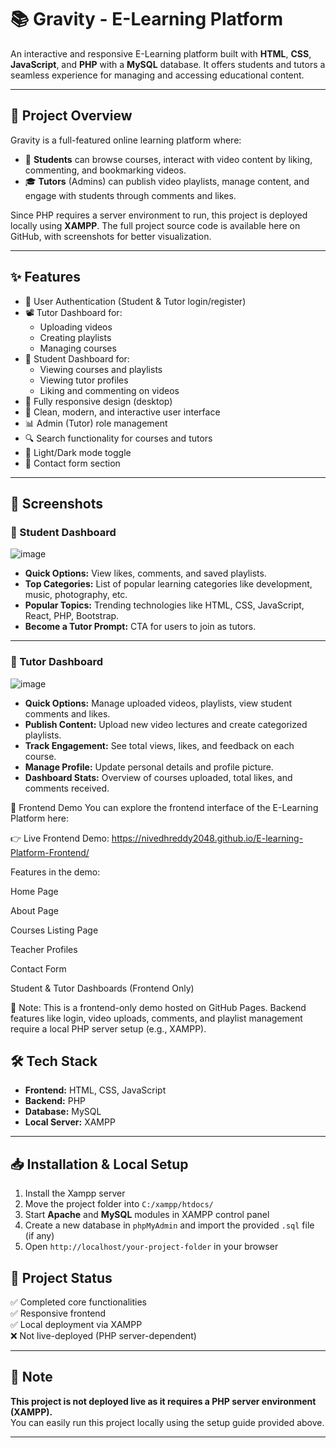 # 📚 Gravity - E-Learning Platform  

An interactive and responsive E-Learning platform built with **HTML**, **CSS**, **JavaScript**, and **PHP** with a **MySQL** database. It offers students and tutors a seamless experience for managing and accessing educational content.

---

## 📌 Project Overview  

Gravity is a full-featured online learning platform where:
- 📖 **Students** can browse courses, interact with video content by liking, commenting, and bookmarking videos.
- 🎓 **Tutors** (Admins) can publish video playlists, manage content, and engage with students through comments and likes.

Since PHP requires a server environment to run, this project is deployed locally using **XAMPP**. The full project source code is available here on GitHub, with screenshots for better visualization.

---

## ✨ Features  

- 🔐 User Authentication (Student & Tutor login/register)
- 📽️ Tutor Dashboard for:
  - Uploading videos
  - Creating playlists
  - Managing courses
- 📄 Student Dashboard for:
  - Viewing courses and playlists
  - Viewing tutor profiles
  - Liking and commenting on videos
- 📱 Fully responsive design (desktop)
- 🎨 Clean, modern, and interactive user interface
- 📊 Admin (Tutor) role management  
- 🔍 Search functionality for courses and tutors  
- 🌙 Light/Dark mode toggle  
- 📧 Contact form section 

---

## 📸 Screenshots  

### 📌 Student Dashboard  

![image](https://github.com/user-attachments/assets/a75cf854-c8ca-409e-aff4-d863cb77ba28)

- **Quick Options:** View likes, comments, and saved playlists.  
- **Top Categories:** List of popular learning categories like development, music, photography, etc.  
- **Popular Topics:** Trending technologies like HTML, CSS, JavaScript, React, PHP, Bootstrap.  
- **Become a Tutor Prompt:** CTA for users to join as tutors.

---
### 📌 Tutor Dashboard  

![image](https://github.com/user-attachments/assets/ee3cad1e-c9aa-4592-92d2-ec241b7bfeb1)


- **Quick Options:** Manage uploaded videos, playlists, view student comments and likes.
- **Publish Content:** Upload new video lectures and create categorized playlists.
- **Track Engagement:** See total views, likes, and feedback on each course.
- **Manage Profile:** Update personal details and profile picture.
- **Dashboard Stats:** Overview of courses uploaded, total likes, and comments received.

🚀 Frontend Demo
You can explore the frontend interface of the E-Learning Platform here:

👉 Live Frontend Demo: https://nivedhreddy2048.github.io/E-learning-Platform-Frontend/

Features in the demo:

Home Page

About Page

Courses Listing Page

Teacher Profiles

Contact Form

Student & Tutor Dashboards (Frontend Only)

📌 Note: This is a frontend-only demo hosted on GitHub Pages. Backend features like login, video uploads, comments, and playlist management require a local PHP server setup (e.g., XAMPP).

## 🛠️ Tech Stack  

- **Frontend:** HTML, CSS, JavaScript  
- **Backend:** PHP  
- **Database:** MySQL  
- **Local Server:** XAMPP  

---

## 📥 Installation  & Local Setup

1. Install the Xampp server
2. Move the project folder into `C:/xampp/htdocs/`  
3. Start **Apache** and **MySQL** modules in XAMPP control panel  
4. Create a new database in `phpMyAdmin` and import the provided `.sql` file (if any)  
5. Open `http://localhost/your-project-folder` in your browser

## 🚀 Project Status  

✅ Completed core functionalities  
✅ Responsive frontend  
✅ Local deployment via XAMPP  
❌ Not live-deployed (PHP server-dependent)  

---
## 📌 Note  

**This project is not deployed live as it requires a PHP server environment (XAMPP).**  
You can easily run this project locally using the setup guide provided above.

---
   
